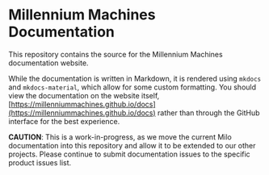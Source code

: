 # Millennium Machines Documentation
This repository contains the source for the Millennium Machines documentation website.

While the documentation is written in Markdown, it is rendered using `mkdocs` and `mkdocs-material`, which allow for some custom formatting. You should view the documentation on the website itself, [https://millenniummachines.github.io/docs](https://millenniummachines.github.io/docs) rather than through the GitHub interface for the best experience.

**CAUTION**: This is a work-in-progress, as we move the current Milo documentation into this repository and allow it to be extended to our other projects. Please continue to submit documentation issues to the specific product issues list.
